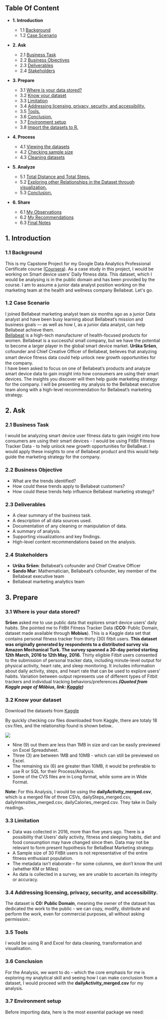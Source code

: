 ## Table Of Content

- **1. Introduction** <br>
  - 1.1 [Background](#background)<br>
  - 1.2 [Case Scenario](#scenario)<br>
  
- **2. Ask**
  - 2.1 [Business Task](#businesstask)<br>
  - 2.2 [Business Objectives](#businessobj)<br>
  - 2.3 [Deliverables](#deliverables)<br>
  - 2.4 [Stakeholders](#stakeholders)<br>
  
- **3. Prepare**
  - 3.1 [Where is your data stored?](#where)<br>
  - 3.2 [Know your dataset](#know)<br>
  - 3.3 [Limitation](#limitation)<br>
  - 3.4 [Addressing licensing, privacy, security, and accessibility.](#integrity)<br>
  - 3.5 [Tools.](#tools)<br>
  - 3.6 [Conclusion.](#conclusion)<br>
  - 3.7 [Environment setup](#setup)<br>
  - 3.8 [Import the datasets to R.](#import)<br>
  
- **4. Process**
  - 4.1 [Viewing the datasets](#view)<br>
  - 4.2 [Checking sample size](#check)<br>
  - 4.3 [Cleaning datasets](#cleaning)<br>
  
- **5. Analyze**
  - 5.1 [Total Distance and Total Steps.](#analzetotal)<br>
  - 5.2 [Exploring other Relationships in the Dataset through visualization.](#explore)<br>
  - 5.3 [Conclusion.](#conclude)<br>
 

- **6. Share**
  - 6.1 [My Observations](#observe)<br>
  - 6.2 [My Recommendations](#reco)<br>
  - 6.3 [Final Notes](#final)<br>
  
## 1. Introduction
### 1.1 Background <a id="background"></a>
This is my Capstone Project for my Google Data Analytics Professional Certificate course ([Coursera](https://www.coursera.org/professional-certificates/google-data-analytics?skipBrowseRedirect=true)). As a case study in this project, I would be working on Smart device users’ Daily fitness data. 
This dataset, which I would be analysing is in the public domain and has been provided by the course. I am to assume a junior data analyst position working on the marketing team at the health and wellness company Bellabeat.
Let's go.

### 1.2 Case Scenario<a id="scenario"></a>
I joined Bellabeat marketing analyst team six months ago as a junior Data analyst and have been busy learning about Bellabeat’s mission and business goals — as well as how I, as a junior data analyst, can help Bellabeat achieve them.\
[Bellabeat](https://bellabeat.com/) is a high-tech manufacturer of health-focused products for women. Bellabeat is a successful small company, but we have the potential to become a larger player in the global smart device market. **Urška Sršen**, cofounder and Chief Creative Oﬃcer of Bellabeat, believes that analyzing smart device ﬁtness data could help unlock new growth opportunities for the company. \
I have been asked to focus on one of Bellabeat’s products and analyze smart device data to gain insight into how consumers are using their smart devices. The insights you discover will then help guide marketing strategy for the company. I will be presenting my analysis to the Bellabeat executive team along with a high-level recommendation for Bellabeat’s marketing strategy.


## 2. Ask
### 2.1 Business Task<a id="businesstask"></a>
I would be analyzing smart device user fitness data to gain insight into how consumers are using their smart devices - I would be using FitBit Fitness Tracker Data - to help unlock new growth opportunities for BellaBeat.
I would apply these insights to one of Bellabeat product and this would help guide the marketing strategy for the company.

### 2.2 Business Objective<a id="businessobj"></a>
- What are the trends identified?
- How could these trends apply to Bellabeat customers?
- How could these trends help influence Bellabeat marketing strategy?

### 2.3 Deliverables<a id="deliverables"></a>
- A clear summary of the business task.
- A description of all data sources used.
- Documentation of any cleaning or manipulation of data.
- A summary of analysis.
- Supporting visualizations and key findings.
- High-level content recommendations based on the analysis.

### 2.4 Stakeholders<a id="stakeholders"></a>

- **Urška Sršen**: Bellabeat’s cofounder and Chief Creative Officer
- **Sando Mur**: Mathematician, Bellabeat’s cofounder, key member of the Bellabeat executive team
- Bellabeat marketing analytics team


## 3. Prepare
### 3.1 Where is your data stored?<a id="where"></a>

**Sršen** asked me to use public data that explores smart device users’ daily habits. She pointed me to FitBit Fitness Tracker Data (**CC0:** Public Domain, dataset made available through **Mobius**). This is a Kaggle data set that contains personal ﬁtness tracker from thirty (30) ﬁtbit users. **This dataset was originally generated by respondents to a distributed survey via Amazon Mechanical Turk. The survey spanned a 30-day period starting 12th March, 2016 to 12th May, 2016.**
Thirty eligible Fitbit users consented to the submission of personal tracker data, including minute-level output for physical activity, heart rate, and sleep monitoring. It includes information about daily activity, steps, and heart rate that can be used to explore users’ habits.
Variation between output represents use of different types of Fitbit trackers and individual tracking behaviors/preferences.***(Quoted from Kaggle page of Möbius, link: [Kaggle](https://www.kaggle.com/arashnic/fitbit))***

### 3.2 Know your dataset<a id="know"></a>

Download the datasets from [Kaggle](https://www.kaggle.com/arashnic/fitbit)

By quickly checking csv files downloaded from Kaggle, there are totaly 18 csv.files, and the relationship found is shown below..

![](https://i.imgur.com/JcyEin7.gif)

- Nine (9) out them are less than 1MB in size and can be easily previewed on Excel Spreadsheet.
- Three (3) are between 1MB and 10MB - which can still be previewed on Excel. 
- The remaining six (6) are greater than 10MB, it would be preferable to use R or SQL for their Process/Analysis.
- Some of the CVS files are in Long format, while some are in Wide Format.

**Note:** For this Analysis, I would be using the **dailyActivity_merged.csv**, which is a merged file of three CSVs, dailySteps_merged.csv, dailyIntensities_merged.csv, dailyCalories_merged.csv. They take in Daily readings.

### 3.3 Limitation<a id="limitation"></a>

- Data was collected in 2016, more than five years ago. There is a possibility that Users’ daily activity, fitness and sleeping habits, diet and food consumption may have changed since then. Data may not be relevant to form present hypothesis for BellaBeat Marketing strategy.
- A Sample size of 30 FitBit users is not representative of the entire fitness enthusiast population.
- The metadata isn’t elaborate – for some columns, we don’t know the unit (whether KM or Miles)
- As data is collected in a survey, we are unable to ascertain its integrity or accuracy.

### 3.4 Addressing licensing, privacy, security, and accessibility.<a id="integrity"></a>

The dataset is **C0: Public Domain**, meaning the owner of the dataset has dedicated the work to the public - we can copy, modify, distribute and perform the work, even for commercial purposes, all without asking permission.:

### 3.5 Tools<a id="tools"></a>

I would be using R and Excel for data cleaning, transformation and visualisation.

### 3.6 Conclusion<a id="conclusion"></a>

For the Analysis, we want to do – which the core emphasis for me is exploring my analytical skill and seeing how I can make conclusion from a dataset, I would proceed with the **dailyActivity_merged.csv** for my analysis.

### 3.7 Environment setup<a id="setup"></a>

Before importing data, here is the most essential package we need:
